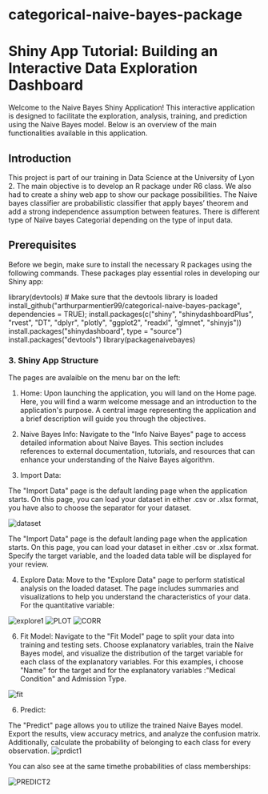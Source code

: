 # categorical-naive-bayes-package
# Shiny App Tutorial: Building an Interactive Data Exploration Dashboard

Welcome to the Naive Bayes Shiny Application! This interactive application is designed to facilitate the exploration, analysis, training, and prediction using the Naive Bayes model. Below is an overview of the main functionalities available in this application.

## Introduction
This project is part of our training in Data Science at the University of Lyon 2. The main objective is to develop an R package under R6 class. We also had to create a shiny web app to show our package possibilities. The Naive bayes classifier are probabilistic classifier that apply bayes’ theorem and add a strong independence assumption between features. There is different type of Naïve bayes Categorial depending on the type of input data.


## Prerequisites

Before we begin, make sure to install the necessary R packages using the following commands. These packages play essential roles in developing our Shiny app:

library(devtools) # Make sure that the devtools library is loaded
install_github("arthurparmentier99/categorical-naive-bayes-package", dependencies = TRUE);
install.packages(c("shiny", "shinydashboardPlus", "rvest", "DT", "dplyr", "plotly", "ggplot2", "readxl", "glmnet", "shinyjs"))
install.packages("shinydashboard", type = "source")
install.packages("devtools")
library(packagenaivebayes)


### 3. Shiny App Structure

The pages are avalaible on the menu bar on the left: 

1. Home:
Upon launching the application, you will land on the Home page. Here, you will find a warm welcome message and an introduction to the application's purpose. A central image representing the application and a brief description will guide you through the objectives.

2. Naive Bayes Info:
Navigate to the "Info Naive Bayes" page to access detailed information about Naive Bayes. This section includes references to external documentation, tutorials, and resources that can enhance your understanding of the Naive Bayes algorithm.

3. Import Data:
   
The "Import Data" page is the default landing page when the application starts. On this page, you can load your dataset in either .csv or .xlsx format, you have also to choose the separator for your dataset.

![dataset](https://github.com/Ndeyefatou8/NaivebayesCategorial/assets/105281151/9e1ad148-3d48-4eb8-b02a-97dd1e5ab855)



The "Import Data" page is the default landing page when the application starts. On this page, you can load your dataset in either .csv or .xlsx format. Specify the target variable, and the loaded data table will be displayed for your review.

4. Explore Data:
   Move to the "Explore Data" page to perform statistical analysis on the loaded dataset. The page includes summaries and visualizations to help you understand the characteristics of your data.
   For the quantitative variable:
   
![explore1](https://github.com/Ndeyefatou8/NaivebayesCategorial/assets/105281151/c3007718-bec7-4e45-871a-43382ca9c6ae)
![PLOT](https://github.com/Ndeyefatou8/NaivebayesCategorial/assets/105281151/0a2d8b28-4cb8-4cdb-8a11-64cd05f4ebce)
![CORR](https://github.com/Ndeyefatou8/NaivebayesCategorial/assets/105281151/2edae5ec-8358-4c77-9d06-4eaf8142757a)


6. Fit Model:
   Navigate to the "Fit Model" page to split your data into training and testing sets. Choose explanatory variables, train the Naive Bayes model, and visualize the distribution of the target variable for each class of the explanatory variables. For this examples, i choose "Name" for the target and for the explanatory variables :"Medical Condition" and Admission Type.
   
![fit](https://github.com/Ndeyefatou8/NaivebayesCategorial/assets/105281151/b6d3ca67-e036-421f-961f-e5796646a9be)


6. Predict:

The "Predict" page allows you to utilize the trained Naive Bayes model. Export the results, view accuracy metrics, and analyze the confusion matrix. Additionally, calculate the probability of belonging to each class for every observation.
![prdict1](https://github.com/Ndeyefatou8/NaivebayesCategorial/assets/105281151/b9cc07c5-65d6-407d-b41c-4660cdd5aba4)


You can also see at the same timethe probabilities of class memberships: 

![PREDICT2](https://github.com/Ndeyefatou8/NaivebayesCategorial/assets/105281151/cf6268ea-41a1-4483-8ed5-5760dae43d31)

